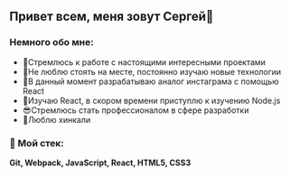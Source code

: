 ## Привет всем, меня зовут Сергей🖖

### Немного обо мне:
- 🚀Стремлюсь к работе с настоящими интересными проектами
- 🦅Не люблю стоять на месте, постоянно изучаю новые технологии
- 🔭В данный момент разрабатываю аналог инстаграма с помощью React
- 🌱Изучаю React, в скором времени приступлю к изучению Node.js
- 😎Стремлюсь стать профессионалом в сфере разработки
- 🍕Люблю хинкали

### 🔨 Мой стек:
**Git, Webpack, JavaScript, React, HTML5, CSS3**
